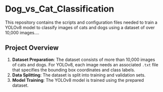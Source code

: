 # Dog_vs_Cat_Classification
This repository contains the scripts and configuration files needed to train a YOLOv8 model to classify images of cats and dogs using a dataset of over 10,000 images....

## Project Overview

1. **Dataset Preparation**: The dataset consists of more than 10,000 images of cats and dogs. For YOLOv8, each image needs an associated `.txt` file that specifies the bounding box coordinates and class labels.
2. **Data Splitting**: The dataset is split into training and validation sets.
3. **Model Training**: The YOLOv8 model is trained using the prepared dataset.

